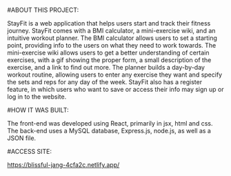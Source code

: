 #ABOUT THIS PROJECT:

StayFit is a web application that helps users start and track their fitness journey. StayFit comes with a BMI calculator, a mini-exercise wiki, and an intuitive workout planner. The BMI calculator allows users to set a starting point, providing info to the users on what they need to work towards. The mini-exercise wiki allows users to get a better understanding of certain exercises, with a gif showing the proper form, a small description of the exercise, and a link to find out more. The planner builds a day-by-day workout routine, allowing users to enter any exercise they want and specify the sets and reps for any day of the week. StayFit also has a register feature, in which users who want to save or access their info may sign up or log in to the website.

#HOW IT WAS BUILT:

The front-end was developed using React, primarily in jsx, html and css. The back-end uses a MySQL database, Express.js, node.js, as well as a JSON file.

#ACCESS SITE:

https://blissful-jang-4cfa2c.netlify.app/
